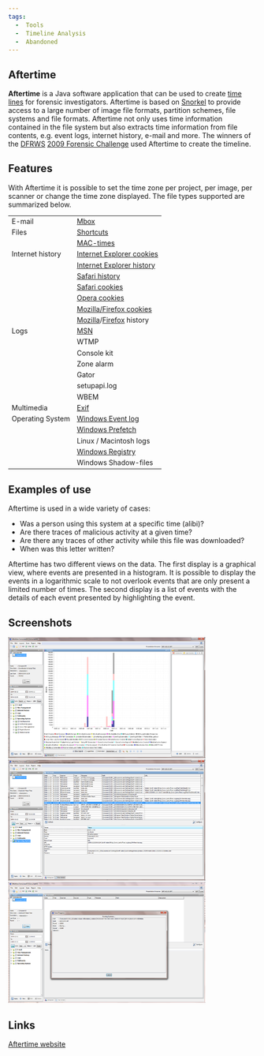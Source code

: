```yaml
---
tags:
  -  Tools
  -  Timeline Analysis
  -  Abandoned
---
```

## Aftertime

**Aftertime** is a Java software application that can be used to create
[time lines](timeline_analysis_bibliography.md) for forensic
investigators. Aftertime is based on [Snorkel](snorkel.md) to
provide access to a large number of image file formats, partition
schemes, file systems and file formats. Aftertime not only uses time
information contained in the file system but also extracts time
information from file contents, e.g. event logs, internet history,
e-mail and more. The winners of the [DFRWS](dfrws.md) [2009
Forensic Challenge](http://www.dfrws.org/2009/challenge/index.shtml)
used Aftertime to create the timeline.

## Features

With Aftertime it is possible to set the time zone per project, per
image, per scanner or change the time zone displayed. The file types
supported are summarized below.

|                  |                                                                                                                               |
|------------------|-------------------------------------------------------------------------------------------------------------------------------|
| E-mail           | [Mbox](mbox.md)                                                                                                       |
| Files            | [Shortcuts](lnk.md)                                                                                                   |
|                  | [MAC-times](mac_times.md)                                                                                             |
| Internet history | [Internet Explorer cookies](internet_explorer.md)                                                                     |
|                  | [Internet Explorer history](internet_explorer_history_file_format.md)                                                 |
|                  | [Safari history](apple_safari_history_file_format.md)                                                                 |
|                  | [Safari cookies](safari.md)                                                                                           |
|                  | [Opera cookies](opera.md)                                                                                             |
|                  | [Mozilla/Firefox cookies](firefox.md)                                                                                 |
|                  | [Mozilla](mozilla_firefox_history_file_format.md)/[Firefox](mozilla_firefox_3_history_file_format.md) history |
| Logs             | [MSN](msn.md)                                                                                                         |
|                  | WTMP                                                                                                                          |
|                  | Console kit                                                                                                                   |
|                  | Zone alarm                                                                                                                    |
|                  | Gator                                                                                                                         |
|                  | setupapi.log                                                                                                                  |
|                  | WBEM                                                                                                                          |
| Multimedia       | [Exif](exif.md)                                                                                                       |
| Operating System | [Windows Event log](evt.md)                                                                                           |
|                  | [Windows Prefetch](prefetch.md)                                                                                       |
|                  | Linux / Macintosh logs                                                                                                        |
|                  | [Windows Registry](windows_registry.md)                                                                               |
|                  | Windows Shadow-files                                                                                                          |

## Examples of use

Aftertime is used in a wide variety of cases:

- Was a person using this system at a specific time (alibi)?
- Are there traces of malicious activity at a given time?
- Are there any traces of other activity while this file was downloaded?
- When was this letter written?

Aftertime has two different views on the data. The first display is a
graphical view, where events are presented in a histogram. It is
possible to display the events in a logarithmic scale to not overlook
events that are only present a limited number of times. The second
display is a list of events with the details of each event presented by
highlighting the event.

## Screenshots
![Alt text](assets/images/400px-aftertime1_large.png "afttime1_large")
![Alt text](assets/images/400px-aftertime2_large.png "afttime2_large")
![Alt text](assets/images/400px-aftertime3_large.png "afttime3_large")

## Links

[Aftertime website](http://www.holmes.nl/NFIlabs/Aftertime/index.html)